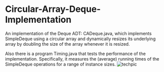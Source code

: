 # Circular-Array-Deque-Implementation
An implementation of the Deque ADT: CADeque.java, which implements SimpleDeque using a circular array and dynamically resizes its underlying array by doubling the size of the array whenever it is resized.

Also there is a program Timing.java that tests the performance of the implementation. Specifically, it measures the (average) running times of the SimpleDeque operations for a range of instance sizes. 
![techpic](https://user-images.githubusercontent.com/99061775/190315783-afa90009-9095-414c-a925-c1b493d92dbb.jpg)

